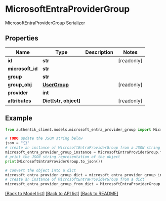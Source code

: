 # MicrosoftEntraProviderGroup

MicrosoftEntraProviderGroup Serializer

## Properties

Name | Type | Description | Notes
------------ | ------------- | ------------- | -------------
**id** | **str** |  | [readonly] 
**microsoft_id** | **str** |  | 
**group** | **str** |  | 
**group_obj** | [**UserGroup**](UserGroup.md) |  | [readonly] 
**provider** | **int** |  | 
**attributes** | **Dict[str, object]** |  | [readonly] 

## Example

```python
from authentik_client.models.microsoft_entra_provider_group import MicrosoftEntraProviderGroup

# TODO update the JSON string below
json = "{}"
# create an instance of MicrosoftEntraProviderGroup from a JSON string
microsoft_entra_provider_group_instance = MicrosoftEntraProviderGroup.from_json(json)
# print the JSON string representation of the object
print(MicrosoftEntraProviderGroup.to_json())

# convert the object into a dict
microsoft_entra_provider_group_dict = microsoft_entra_provider_group_instance.to_dict()
# create an instance of MicrosoftEntraProviderGroup from a dict
microsoft_entra_provider_group_from_dict = MicrosoftEntraProviderGroup.from_dict(microsoft_entra_provider_group_dict)
```
[[Back to Model list]](../README.md#documentation-for-models) [[Back to API list]](../README.md#documentation-for-api-endpoints) [[Back to README]](../README.md)


